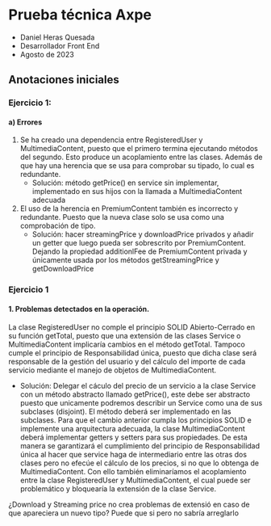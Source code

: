 # Prueba técnica Axpe

- Daniel Heras Quesada
- Desarrollador Front End
- Agosto de 2023

## Anotaciones iniciales

### Ejercicio 1: 

#### a) Errores
1. Se ha creado una dependencia entre RegisteredUser y MultimediaContent, puesto que el primero termina ejecutando métodos del segundo. Esto produce un acoplamiento entre las clases. Además de que hay una herencia que se usa para comprobar su tipado, lo cual es redundante.
	- Solución: método getPrice() en service sin implementar, implementado en sus hijos con la llamada a MultimediaContent adecuada
2. El uso de la herencia en PremiumContent también es incorrecto y redundante. Puesto que la nueva clase solo se usa como una comprobación de tipo.
	- Solución: hacer streamingPrice y downloadPrice privados y añadir un getter que luego pueda ser sobrescrito por PremiumContent. Dejando la propiedad additionlFee de PremiumContent privada y únicamente usada por los métodos getStreamingPrice y getDownloadPrice

### Ejercicio 1
#### 1. Problemas detectados en la operación.
La clase RegisteredUser no comple el principio SOLID Abierto-Cerrado en su función getTotal, puesto que una extensión de las clases Service o MultimediaContent implicaría cambios en el método getTotal. Tampoco cumple el principio de Responsabilidad única, puesto que dicha clase será responsable de la gestión del usuario y del cálculo del importe de cada servicio mediante el manejo de objetos de MultimediaContent.
  - Solución: Delegar el cáculo del precio de un servicio a la clase Service con un método abstracto llamado getPrice(), este debe ser abstracto puesto que unicamente podremos describir un Service como una de sus subclases (disjoint). El método deberá ser implementado en las subclases.
Para que el cambio anterior cumpla los principios SOLID e implemente una arquitectura adecuada, la clase MultimediaContent deberá implementar getters y setters para sus propiedades. De esta manera se garantizará el cumplimiento del principio de Responsabilidad única al hacer que service haga de intermediario entre las otras dos clases pero no efecúe el cálculo de los precios, si no que lo obtenga de MultimediaContent.
Con ello también eliminaríamos el acoplamiento entre la clase RegisteredUser y MultimediaContent, el cual puede ser problemático y bloquearía la extensión de la clase Service.

¿Download y Streaming price no crea problemas de extensió en caso de que  apareciera un nuevo tipo? Puede que si pero no sabría arreglarlo